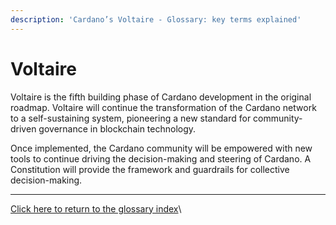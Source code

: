 ```yaml
---
description: 'Cardano’s Voltaire - Glossary: key terms explained'
---
```


# Voltaire

Voltaire is the fifth building phase of Cardano development in the original roadmap. Voltaire will continue the transformation of the Cardano network to a self-sustaining system, pioneering a new standard for community-driven governance in blockchain technology.&#x20;

Once implemented, the Cardano community will be empowered with new tools to continue driving the decision-making and steering of Cardano. A Constitution will provide the framework and guardrails for collective decision-making.

***

[Click here to return to the glossary index](../../../cardano/cardano-governance/key-terms/general-glossary/)\
